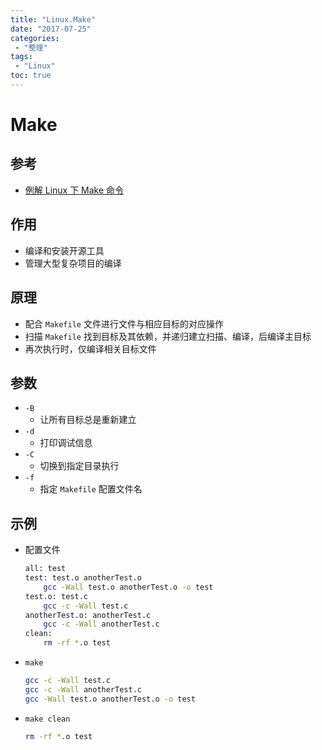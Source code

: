 ```yaml
---
title: "Linux.Make"
date: "2017-07-25"
categories:
 - "整理"
tags:
 - "Linux"
toc: true
---
```



# Make
## 参考
- [例解 Linux 下 Make 命令](http://www.cnblogs.com/hazir/p/linux_make_examples.html)

## 作用
- 编译和安装开源工具
- 管理大型复杂项目的编译

## 原理
- 配合 `Makefile` 文件进行文件与相应目标的对应操作
- 扫描 `Makefile` 找到目标及其依赖，并递归建立扫描、编译，后编译主目标
- 再次执行时，仅编译相关目标文件

## 参数
- `-B`
    - 让所有目标总是重新建立
- `-d`
    - 打印调试信息
- `-C`
    - 切换到指定目录执行
- `-f`
    - 指定 `Makefile` 配置文件名

## 示例
- 配置文件

    ```sh
    all: test
    test: test.o anotherTest.o
        gcc -Wall test.o anotherTest.o -o test
    test.o: test.c
        gcc -c -Wall test.c
    anotherTest.o: anotherTest.c
        gcc -c -Wall anotherTest.c
    clean:
        rm -rf *.o test
    ```
- `make`

    ```sh
    gcc -c -Wall test.c
    gcc -c -Wall anotherTest.c
    gcc -Wall test.o anotherTest.o -o test
    ```
- `make clean`

    ```sh
    rm -rf *.o test
    ```
